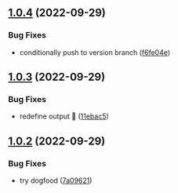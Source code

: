 ## [1.0.4](https://github.com/stacc/github-workflow-actions/compare/v1.0.3...v1.0.4) (2022-09-29)


### Bug Fixes

* conditionally push to version branch ([f6fe04e](https://github.com/stacc/github-workflow-actions/commit/f6fe04ee05d2e15957512d1351ddfa88207b1eb5))

## [1.0.3](https://github.com/stacc/github-workflow-actions/compare/v1.0.2...v1.0.3) (2022-09-29)


### Bug Fixes

* redefine output 🙈 ([11ebac5](https://github.com/stacc/github-workflow-actions/commit/11ebac5be4d2a9638c9c0581e68e7f1a2d0c76ef))

## [1.0.2](https://github.com/stacc/github-workflow-actions/compare/v1.0.1...v1.0.2) (2022-09-29)


### Bug Fixes

* try dogfood ([7a09621](https://github.com/stacc/github-workflow-actions/commit/7a09621c11123d8ad1eb9754b6a068989d74b8be))
